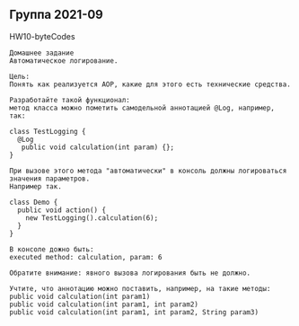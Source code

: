 Группа 2021-09
----------------------------------------------------------------------------------------------------
HW10-byteCodes

    Домашнее задание
    Автоматическое логирование.
    
    Цель:
    Понять как реализуется AOP, какие для этого есть технические средства.
    
    Разработайте такой функционал:
    метод класса можно пометить самодельной аннотацией @Log, например, так:
    
    class TestLogging {
      @Log
       public void calculation(int param) {};
    }
    
    При вызове этого метода "автоматически" в консоль должны логироваться значения параметров.
    Например так.
    
    class Demo {
      public void action() {
        new TestLogging().calculation(6); 
      }
    }
    
    В консоле дожно быть:
    executed method: calculation, param: 6
    
    Обратите внимание: явного вызова логирования быть не должно.
    
    Учтите, что аннотацию можно поставить, например, на такие методы:
    public void calculation(int param1)
    public void calculation(int param1, int param2) 
    public void calculation(int param1, int param2, String param3) 
    
    
    
    
    

    
    
    


